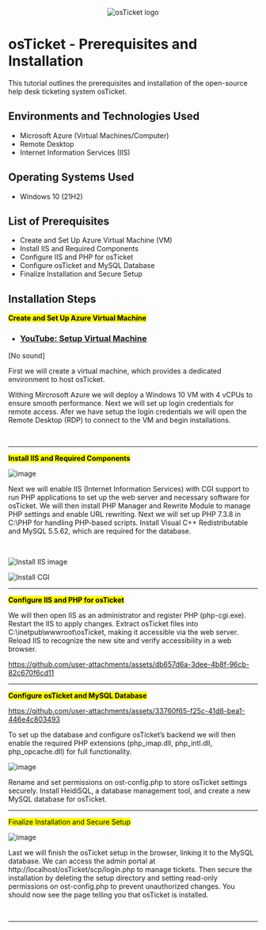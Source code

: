 <p align="center">
<img src="https://i.imgur.com/Clzj7Xs.png" alt="osTicket logo"/>
</p>

<h1>osTicket - Prerequisites and Installation</h1>
This tutorial outlines the prerequisites and installation of the open-source help desk ticketing system osTicket.<br/>

<h2>Environments and Technologies Used</h2>

- Microsoft Azure (Virtual Machines/Computer)
- Remote Desktop
- Internet Information Services (IIS)

<h2>Operating Systems Used</h2>

- Windows 10</b> (21H2)

<h2>List of Prerequisites</h2>

- Create and Set Up Azure Virtual Machine (VM)
- Install IIS and Required Components 
- Configure IIS and PHP for osTicket
- Configure osTicket and MySQL Database
- Finalize Installation and Secure Setup

<h2>Installation Steps</h2>
</p>
<strong><mark>Create and Set Up Azure Virtual Machine</mark></strong>

- ### [YouTube: Setup Virtual Machine](https://www.youtube.com/watch?v=rKVj3tpPpmo)
[No sound]

First we will create a virtual machine, which provides a dedicated environment to host osTicket.

Withing Mircrosoft Azure we will deploy a Windows 10 VM with 4 vCPUs to ensure smooth performance.
Next we will set up login credentials for remote access. Afer we have setup the login credentials we will open the
Remote Desktop (RDP) to connect to the VM and begin installations.
</p>
<br />
<p>

---

<strong><mark>Install IIS and Required Components</mark></strong>

![image](https://github.com/user-attachments/assets/c0a67b31-ea84-43b0-aa5c-5f8b58d6a74e)

Next we will enable IIS (Internet Information Services) with CGI support to run PHP applications to set up the web server and necessary software for osTicket.
We will then install PHP Manager and Rewrite Module to manage PHP settings and enable URL rewriting. Next we will set up PHP 7.3.8 in C:\PHP for handling PHP-based scripts.
Install Visual C++ Redistributable and MySQL 5.5.62, which are required for the database.
</p>
<br />

![Install IIS image](https://github.com/user-attachments/assets/655db479-c8d2-44cf-8207-a6b16e20e02f)


![Install CGI](https://github.com/user-attachments/assets/883e8a75-9e43-4d16-9608-12c68e991cc7)

---

<strong><mark>Configure IIS and PHP for osTicket</mark></strong>

We will then open IIS as an administrator and register PHP (php-cgi.exe).
Restart the IIS to apply changes. Extract osTicket files into C:\inetpub\wwwroot\osTicket, making it accessible via the web server. Reload IIS to recognize the new site and verify accessibility in a web browser.

https://github.com/user-attachments/assets/db657d6a-3dee-4b8f-96cb-82c670f6cd11

<p>

---

<strong><mark>Configure osTicket and MySQL Database</mark></strong>

https://github.com/user-attachments/assets/33760f65-f25c-41d8-bea1-446e4c803493

To set up the database and configure osTicket’s backend we will then enable the required PHP extensions (php_imap.dll, php_intl.dll, php_opcache.dll) for full functionality.

![image](https://github.com/user-attachments/assets/55b313b6-bd12-4584-98a8-df5dc6292c2c)

Rename and set permissions on ost-config.php to store osTicket settings securely.
Install HeidiSQL, a database management tool, and create a new MySQL database for osTicket.
<p>

---

</strong><mark>Finalize Installation and Secure Setup</mark></strong>

![image](https://github.com/user-attachments/assets/2769febd-c07c-4892-87b9-435547a4f2fb)

Last we will finish the osTicket setup in the browser, linking it to the MySQL database.
We can access the admin portal at http://localhost/osTicket/scp/login.php to manage tickets.
Then secure the installation by deleting the setup directory and setting read-only permissions on ost-config.php to prevent unauthorized changes. 
You should now see the page telling you that osTicket is installed.
  
<br />

---
